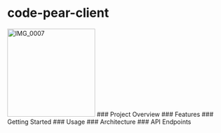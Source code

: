 # code-pear-client
<img width="200" alt="IMG_0007" src="https://github.com/user-attachments/assets/c232c040-c83f-44a6-b96b-4f06de3db6b1" />
### Project Overview
### Features
### Getting Started
### Usage
### Architecture
### API Endpoints
